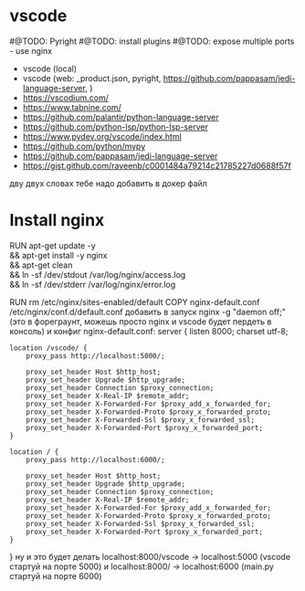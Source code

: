 # vscode

#@TODO: Pyright
#@TODO: install plugins
#@TODO: expose multiple ports - use nginx



- vscode (local)
- vscode (web: _product.json, pyright, https://github.com/pappasam/jedi-language-server, )
- https://vscodium.com/
- https://www.tabnine.com/
- https://github.com/palantir/python-language-server
- https://github.com/python-lsp/python-lsp-server
- https://www.pydev.org/vscode/index.html
- https://github.com/python/mypy
- https://github.com/pappasam/jedi-language-server
- https://gist.github.com/raveenb/c0001484a79214c21785227d0688f57f





дву двух словах тебе надо добавить в докер файл
# Install nginx
RUN apt-get update -y \
    && apt-get install -y nginx \
    && apt-get clean \
    && ln -sf /dev/stdout /var/log/nginx/access.log \
    && ln -sf /dev/stderr /var/log/nginx/error.log

RUN rm /etc/nginx/sites-enabled/default
COPY nginx-default.conf /etc/nginx/conf.d/default.conf
добавить в запуск nginx -g "daemon off;" (это в фореграунт, можешь просто nginx и vscode будет пердеть в консоль) и конфиг nginx-default.conf:
server {
    listen 8000;
    charset utf-8;

    location /vscode/ {
        proxy_pass http://localhost:5000/;

        proxy_set_header Host $http_host;
        proxy_set_header Upgrade $http_upgrade;
        proxy_set_header Connection $proxy_connection;
        proxy_set_header X-Real-IP $remote_addr;
        proxy_set_header X-Forwarded-For $proxy_add_x_forwarded_for;
        proxy_set_header X-Forwarded-Proto $proxy_x_forwarded_proto;
        proxy_set_header X-Forwarded-Ssl $proxy_x_forwarded_ssl;
        proxy_set_header X-Forwarded-Port $proxy_x_forwarded_port;
    }

    location / {
        proxy_pass http://localhost:6000/;
        
        proxy_set_header Host $http_host;
        proxy_set_header Upgrade $http_upgrade;
        proxy_set_header Connection $proxy_connection;
        proxy_set_header X-Real-IP $remote_addr;
        proxy_set_header X-Forwarded-For $proxy_add_x_forwarded_for;
        proxy_set_header X-Forwarded-Proto $proxy_x_forwarded_proto;
        proxy_set_header X-Forwarded-Ssl $proxy_x_forwarded_ssl;
        proxy_set_header X-Forwarded-Port $proxy_x_forwarded_port;
    }
}
ну и это будет делать localhost:8000/vscode -> localhost:5000 (vscode стартуй на порте 5000) и localhost:8000/ -> localhost:6000 (main.py стартуй на порте 6000)